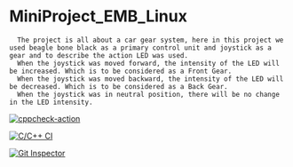 # MiniProject_EMB_Linux
      The project is all about a car gear system, here in this project we used beagle bone black as a primary control unit and joystick as a gear and to describe the action LED was used.
      When the joystick was moved forward, the intensity of the LED will be increased. Which is to be considered as a Front Gear.
      When the joystick was moved backward, the intensity of the LED will be decreased. Which is to be considered as a Back Gear.
      When the joystick was in neutral position, there will be no change in the LED intensity.

[![cppcheck-action](https://github.com/99003527/MiniProject_EMB_Linux/actions/workflows/cppcheck.yml/badge.svg)](https://github.com/99003527/MiniProject_EMB_Linux/actions/workflows/cppcheck.yml)

[![C/C++ CI](https://github.com/99003527/MiniProject_EMB_Linux/actions/workflows/c-build.yml/badge.svg)](https://github.com/99003527/MiniProject_EMB_Linux/actions/workflows/c-build.yml)

[![Git Inspector](https://github.com/99003527/MiniProject_EMB_Linux/actions/workflows/git-inspector.yml/badge.svg)](https://github.com/99003527/MiniProject_EMB_Linux/actions/workflows/git-inspector.yml)
